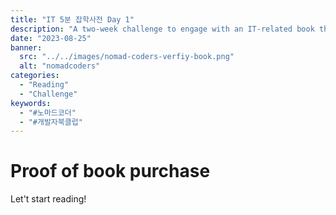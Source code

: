 ```yaml
---
title: "IT 5분 잡학사전 Day 1"
description: "A two-week challenge to engage with an IT-related book through reading."
date: "2023-08-25"
banner:
  src: "../../images/nomad-coders-verfiy-book.png"
  alt: "nomadcoders"
categories:
  - "Reading"
  - "Challenge"
keywords:
  - "#노마드코더"
  - "#개발자북클럽"
---
```


# Proof of book purchase

Let't start reading!
